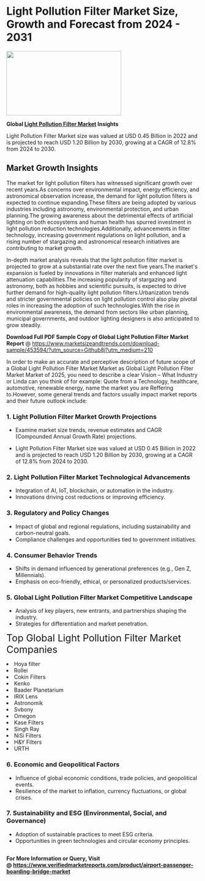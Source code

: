 <H1>Light Pollution Filter Market Size, Growth and Forecast from 2024 - 2031</H1><img class="aligncenter size-medium wp-image-584254" src="https://thirdeyenews.in/wp-content/uploads/2024/09/Global-Market-Research-300x168.jpeg" alt="" width="300" height="168" /><p><strong>Global&nbsp;<a href="https://www.marketsizeandtrends.com/download-sample/453594/?utm_source=Github8j?utm_medium=210">Light Pollution Filter Market</a> Insights</strong></p><p>Light Pollution Filter Market size was valued at USD 0.45 Billion in 2022 and is projected to reach USD 1.20 Billion by 2030, growing at a CAGR of 12.8% from 2024 to 2030.</p><p><h2>Market Growth Insights</h2> <p>The market for light pollution filters has witnessed significant growth over recent years.As concerns over environmental impact, energy efficiency, and astronomical observation increase, the demand for light pollution filters is expected to continue expanding.These filters are being adopted by various industries including astronomy, environmental protection, and urban planning.The growing awareness about the detrimental effects of artificial lighting on both ecosystems and human health has spurred investment in light pollution reduction technologies.Additionally, advancements in filter technology, increasing government regulations on light pollution, and a rising number of stargazing and astronomical research initiatives are contributing to market growth.</p> <p>In-depth market analysis reveals that the light pollution filter market is projected to grow at a substantial rate over the next five years.The market's expansion is fueled by innovations in filter materials and enhanced light attenuation capabilities.The increasing popularity of stargazing and astronomy, both as hobbies and scientific pursuits, is expected to drive further demand for high-quality light pollution filters.Urbanization trends and stricter governmental policies on light pollution control also play pivotal roles in increasing the adoption of such technologies.With the rise in environmental awareness, the demand from sectors like urban planning, municipal governments, and outdoor lighting designers is also anticipated to grow steadily.</p> <p><span class=""><strong>Download Full PDF Sample Copy of Global Light Pollution Filter Market Report</strong> @ <a href="https://www.marketsizeandtrends.com/download-sample/453594/?utm_source=Github8j?utm_medium=210" target="_blank">https://www.marketsizeandtrends.com/download-sample/453594/?utm_source=Github8j?utm_medium=210</a></span></p><p>In order to make an accurate and perceptive description of future scope of a Global&nbsp;Light Pollution Filter Market Market as Global&nbsp;Light Pollution Filter Market Market of 2025, you need to describe a clear Vision &ndash; What Industry or Linda can you think of for example: Quote from a Technology, healthcare, automotive, renewable energy, name the market you are Reffering to.However, some general trends and factors usually impact market reports and their future outlook include:</p><h3>1.&nbsp;<strong>Light Pollution Filter Market Growth Projections</strong></h3><ul><li>Examine market size trends, revenue estimates and CAGR (Compounded Annual Growth Rate) projections.</li><li><p>Light Pollution Filter Market size was valued at USD 0.45 Billion in 2022 and is projected to reach USD 1.20 Billion by 2030, growing at a CAGR of 12.8% from 2024 to 2030.</p></li></ul><h3>2.&nbsp;<strong>Light Pollution Filter Market Technological Advancements</strong></h3><ul><li>Integration of AI, IoT, blockchain, or automation in the industry.</li><li>Innovations driving cost reductions or improving efficiency.</li></ul><h3>3.&nbsp;<strong>Regulatory and Policy Changes</strong></h3><ul><li>Impact of global and regional regulations, including sustainability and carbon-neutral goals.</li><li>Compliance challenges and opportunities tied to government initiatives.</li></ul><h3>4.&nbsp;<strong>Consumer Behavior Trends</strong></h3><ul><li>Shifts in demand influenced by generational preferences (e.g., Gen Z, Millennials).</li><li>Emphasis on eco-friendly, ethical, or personalized products/services.</li></ul><h3>5.&nbsp;<strong>Global Light Pollution Filter Market Competitive Landscape</strong></h3><ul><li>Analysis of key players, new entrants, and partnerships shaping the industry.</li><li>Strategies for differentiation and market penetration.</li></ul><p data-pm-slice="1 1 []"><span style="color: inherit; font-family: inherit; font-size: 25px;">Top Global Light Pollution Filter Market Companies</span></p><div class="" data-test-id=""><p><li>Hoya filter</li><li> Rollei</li><li> Cokin Filters</li><li> Kenko</li><li> Baader Planetarium</li><li> IRIX Lens</li><li> Astronomik</li><li> Svbony</li><li> Omegon</li><li> Kase Filters</li><li> Singh Ray</li><li> NiSi Filters</li><li> H&Y Filters</li><li> URTH</li></p></div><h3>6.&nbsp;<strong>Economic and Geopolitical Factors</strong></h3><ul><li>Influence of global economic conditions, trade policies, and geopolitical events.</li><li>Resilience of the market to inflation, currency fluctuations, or global crises.</li></ul><h3>7.&nbsp;<strong>Sustainability and ESG (Environmental, Social, and Governance)</strong></h3><ul><li>Adoption of sustainable practices to meet ESG criteria.</li><li>Opportunities in green technologies and circular economy principles.</li></ul><h2><strong style="font-size: 14px;">For More Information or Query, Visit @&nbsp;</strong><a style="background-color: #ffffff; font-size: 14px;" href="https://www.marketsizeandtrends.com/report/light-pollution-filter-market/" target="_blank">https://www.verifiedmarketreports.com/product/airport-passenger-boarding-bridge-market</a></h2>